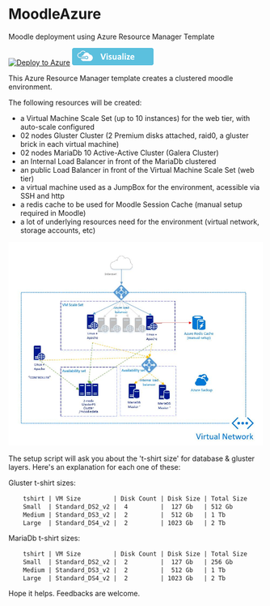 # MoodleAzure
Moodle deployment using Azure Resource Manager Template

[![Deploy to Azure](http://azuredeploy.net/deploybutton.png)](https://portal.azure.com/#create/Microsoft.Template/uri/https%3A%2F%2Fraw.githubusercontent.com%2Fpateixei%2FMoodleAzure%2Fv2%2Fazuredeploy.json)  [![Visualize](https://raw.githubusercontent.com/Azure/azure-quickstart-templates/master/1-CONTRIBUTION-GUIDE/images/visualizebutton.png)](http://armviz.io/#/?load=https%3A%2F%2Fraw.githubusercontent.com%2Fpateixei%2FMoodleAzure%2Fv2%2Fazuredeploy.json)


This Azure Resource Manager template creates a clustered moodle environment. 

The following resources will be created:

- a Virtual Machine Scale Set (up to 10 instances) for the web tier, with auto-scale configured
- 02 nodes Gluster Cluster  (2 Premium disks attached, raid0, a gluster brick in each virtual machine)
- 02 nodes MariaDb 10 Active-Active Cluster (Galera Cluster)
- an Internal Load Balancer in front of the MariaDb clustered
- an public Load Balancer in front of the Virtual Machine Scale Set (web tier)
- a virtual machine used as a JumpBox for the environment, acessible via SSH and http
- a redis cache to be used for Moodle Session Cache (manual setup required in Moodle)
- a lot of underlying resources need for the environment (virtual network, storage accounts, etc)

![Moodle On Azure](images/moodle-on-azure.jpg)

The setup script will ask you about the 't-shirt size' for database & gluster layers.
Here's an explanation for each one of these: 

Gluster t-shirt sizes: 

		tshirt | VM Size         | Disk Count | Disk Size | Total Size
		Small  | Standard_DS2_v2 |  4         |  127 Gb   | 512 Gb
		Medium | Standard_DS3_v2 |  2         |  512 Gb   | 1 Tb
		Large  | Standard_DS4_v2 |  2         | 1023 Gb   | 2 Tb

MariaDb t-shirt sizes: 

		tshirt | VM Size         | Disk Count | Disk Size | Total Size
		Small  | Standard_DS2_v2 |  2         |  127 Gb   | 256 Gb
		Medium | Standard_DS3_v2 |  2         |  512 Gb   | 1 Tb
		Large  | Standard_DS4_v2 |  2         | 1023 Gb   | 2 Tb

Hope it helps.
Feedbacks are welcome.


